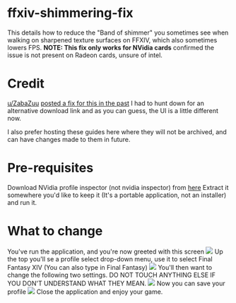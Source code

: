 # ffxiv-shimmering-fix
This details how to reduce the "Band of shimmer" you sometimes see when walking on sharpened texture surfaces on FFXIV, which also sometimes lowers FPS. **NOTE: This fix only works for NVidia cards** confirmed the issue is not present on Radeon cards, unsure of intel.

# **Credit**
[u/ZabaZuu](https://www.reddit.com/user/ZabaZuu/) [posted a fix for this in the past](https://www.reddit.com/r/ffxiv/comments/47dz75/awful_edgeshimmering_fix_performance_improvement/)
I had to hunt down for an alternative download link and as you can guess, the UI is a little different now.

I also prefer hosting these guides here where they will not be archived, and can have changes made to them in future.


# **Pre-requisites**
Download NVidia profile inspector (not nvidia inspector) from [here](https://github.com/Orbmu2k/nvidiaProfileInspector/releases/latest)
Extract it somewhere you'd like to keep it (It's a portable application, not an installer) and run it.

# **What to change**
You've run the application, and you're now greeted with this screen
![](https://i.imgur.com/FCsme7f.png)
Up the top you'll se a profile select drop-down menu, use it to select Final Fantasy XIV (You can also type in Final Fantasy)
![](https://i.imgur.com/YQIZjAp.png)
You'll then want to change the following two settings. DO NOT TOUCH ANYTHING ELSE IF YOU DON'T UNDERSTAND WHAT THEY MEAN.
![](https://i.imgur.com/r44gN07.png)
Now you can save your profile
![](https://i.imgur.com/s87ZK6K.png)
Close the application and enjoy your game.
